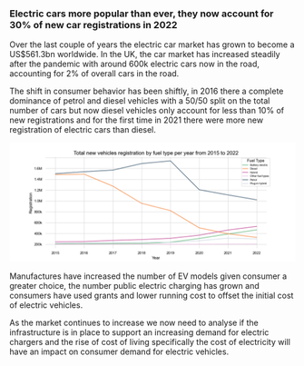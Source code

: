 ### Electric cars more popular than ever, they now account for 30% of new car registrations in 2022

Over the last couple of years the electric car market has grown to become a US$561.3bn worldwide. In the UK, the car market has increased steadily after the pandemic with around 600k electric cars now in the road, accounting for 2% of overall cars in the road.

The shift in consumer behavior has been shiftly, in 2016 there a complete dominance of petrol and diesel vehicles with a 50/50 split on the total number of cars but now diesel vehicles only account for less than 10% of new registrations and for the first time in 2021 there were more new registration of electric cars than diesel.

![alt text](https://github.com/ssalazarheredia/vehicle_analysis/blob/main/graphs/Car%20registrations%20by%20fuel%20type.png)

Manufactures have increased the number of EV models given consumer a greater choice, the number public electric charging has grown and consumers have used grants and lower running cost to offset the initial cost of electric vehicles.

As the market continues to increase we now need to analyse if the infrastructure is in place to support an increasing demand for electric chargers and the rise of cost of living specifically the cost of electricity will have an impact on consumer demand for electric vehicles.
